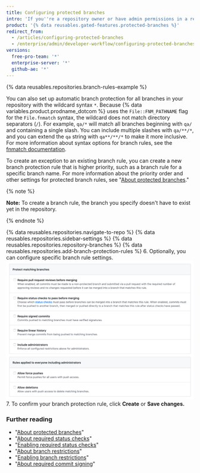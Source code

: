 ```yaml
---
title: Configuring protected branches
intro: 'If you''re a repository owner or have admin permissions in a repository, you can customize branch protections in the repository and enforce certain workflows, such as requiring more than one pull request review or requiring certain status checks to pass before allowing a pull request to merge.'
product: '{% data reusables.gated-features.protected-branches %}'
redirect_from:
  - /articles/configuring-protected-branches
  - /enterprise/admin/developer-workflow/configuring-protected-branches-and-required-status-checks
versions:
  free-pro-team: '*'
  enterprise-server: '*'
  github-ae: '*'
---
```



{% data reusables.repositories.branch-rules-example %}

You can also set up automatic branch protection for all branches in your repository with the wildcard syntax `*`. Because {% data variables.product.prodname_dotcom %} uses the `File::FNM_PATHNAME` flag for the `File.fnmatch` syntax, the wildcard does not match directory separators (`/`). For example, `qa/*` will match all branches beginning with `qa/` and containing a single slash. You can include multiple slashes with `qa/**/*`, and you can extend the `qa` string with `qa**/**/*` to make it more inclusive. For more information about syntax options for branch rules, see the [fnmatch documentation](https://ruby-doc.org/core-2.5.1/File.html#method-c-fnmatch).

To create an exception to an existing branch rule, you can create a new branch protection rule that is higher priority, such as a branch rule for a specific branch name. For more information about the priority order and other settings for protected branch rules, see "[About protected branches](/github/administering-a-repository/about-protected-branches)."

{% note %}

**Note:** To create a branch rule, the branch you specify doesn't have to exist yet in the repository.

{% endnote %}

{% data reusables.repositories.navigate-to-repo %}
{% data reusables.repositories.sidebar-settings %}
{% data reusables.repositories.repository-branches %}
{% data reusables.repositories.add-branch-protection-rules %}
6. Optionally, you can configure specific branch rule settings.
![Protected branch rule settings](/assets/images/help/branches/branch-rule-settings.png)
7. To confirm your branch protection rule, click **Create** or **Save changes.**

### Further reading

- "[About protected branches](/github/administering-a-repository/about-protected-branches)"
- "[About required status checks](/github/administering-a-repository/about-required-status-checks)"
- "[Enabling required status checks](/github/administering-a-repository/enabling-required-status-checks)"
- "[About branch restrictions](/github/administering-a-repository/about-branch-restrictions)"
- "[Enabling branch restrictions](/github/administering-a-repository/enabling-branch-restrictions)"
- "[About required commit signing](/github/administering-a-repository/about-required-commit-signing)"
